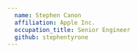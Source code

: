 ```yaml
---
  name: Stephen Canon
  affiliation: Apple Inc.
  occupation_title: Senior Engineer
  github: stephentyrone
---
```

